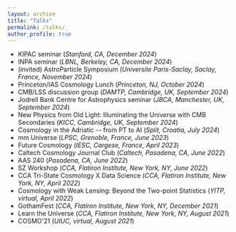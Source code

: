```yaml
---
layout: archive
title: "Talks"
permalink: /talks/
author_profile: true
---
```

- KIPAC seminar (*Stanford, CA, December 2024*)
- INPA seminar (*LBNL, Berkeley, CA, December 2024*)
- (invited) AstroParticle Symposium (*Universite Paris-Saclay, Saclay, France, November 2024*)
- Princeton/IAS Cosmology Lunch (*Princeton, NJ, October 2024*)
- CMB/LSS discussion group (*DAMTP, Cambridge, UK, September 2024*)
- Jodrell Bank Centre for Astrophysics seminar (*JBCA, Manchester, UK, September 2024*)
- New Physics from Old Light: Illuminating the Universe with CMB Secondaries (*KICC, Cambridge, UK, September 2024*)
- Cosmology in the Adriatic -- from PT to AI (*Split, Croatia, July 2024*)
- mm Universe (*LPSC, Grenoble, France, June 2023*)
- Future Cosmology (*IESC, Cargese, France, April 2023*)
- Caltech Cosmology Journal Club (*Caltech, Pasadena, CA, June 2022*)
- AAS 240 (*Pasadena, CA, June 2022*)
- SZ Workshop (*CCA, Flatiron Institute, New York, NY, June 2022*)
- CCA Tri-State Cosmology X Data Science (*CCA, Flatiron Institute, New York, NY, April 2022*)
- Cosmology with Weak Lensing: Beyond the Two-point Statistics (*YITP, virtual, April 2022*)
- GothamFest (*CCA, Flatiron Institute, New York, NY, December 2021*)
- Learn the Universe (*CCA, Flatiron Institute, New York, NY, August 2021*)
- COSMO'21 (*UIUC, virtual, August 2021*)